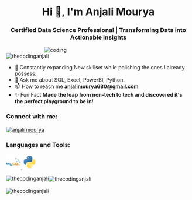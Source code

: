 
<h1 align="center">Hi 👋, I'm Anjali Mourya</h1>
<h3 align="center">Certified Data Science Professional | Transforming Data into Actionable Insights</h3>

<img align="right" alt="coding" width="400" src="https://miro.medium.com/v2/resize:fill:96:96/1*v-fD7Gm_N59ipd5qNKzcXQ.gif">

<p align="left"> <img src="https://komarev.com/ghpvc/?username=thecodinganjali&label=Profile%20views&color=0e75b6&style=flat" alt="thecodinganjali" /> </p>

- 🌱 Constantly expanding New skillset while polishing the ones I already possess.
- 💭 Ask me about SQL, Excel, PowerBI, Python.
- 📫 How to reach me **anjalimourya680@gmail.com**
- ✨ Fun Fact **Made the leap from non-tech to tech and discovered it's the perfect playground to be in!**

<h3 align="left">Connect with me:</h3>
<p align="left">
  <a href="https://linkedin.com/in/anjali mourya" target="blank">
    <img align="center" src="https://raw.githubusercontent.com/rahuldkjain/github-profile-readme-generator/master/src/images/icons/Social/linked-in-alt.svg" alt="anjali mourya" height="30" width="40" />
  </a>
</p>

<h3 align="left">Languages and Tools:</h3>
<p align="left">
  <a href="https://www.mysql.com/" target="_blank" rel="noreferrer">
    <img src="https://raw.githubusercontent.com/devicons/devicon/master/icons/mysql/mysql-original-wordmark.svg" alt="mysql" width="40" height="40"/>
  </a>
  <a href="https://www.python.org" target="_blank" rel="noreferrer">
    <img src="https://raw.githubusercontent.com/devicons/devicon/master/icons/python/python-original.svg" alt="python" width="40" height="40"/>
  </a>
</p>

<p>
  <img align="left" src="https://github-readme-stats.vercel.app/api/top-langs?username=thecodinganjali&show_icons=true&locale=en&layout=compact" alt="thecodinganjali" />
</p>

<p>
  <img align="center" src="https://github-readme-stats.vercel.app/api?username=thecodinganjali&show_icons=true&locale=en" alt="thecodinganjali" />
</p>

<p>
  <img align="center" src="https://github-readme-streak-stats.herokuapp.com/?user=thecodinganjali&" alt="thecodinganjali" />
</p>

